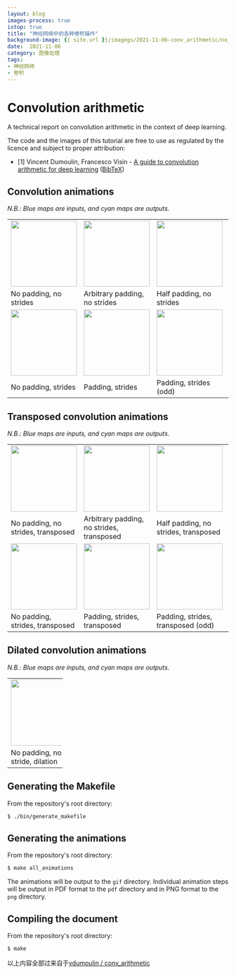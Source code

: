 ```yaml
---
layout: blog
images-process: true
istop: true
title: "神经网络中的各种卷积操作"
background-image: {{ site.url }}/imagegs/2021-11-06-conv_arithmetic/no_padding_no_strides.gif
date:  2021-11-06
category: 图像处理
tags:
- 神经网络
- 卷积
---
```


# Convolution arithmetic

A technical report on convolution arithmetic in the context of deep learning.

The code and the images of this tutorial are free to use as regulated by the 
licence and subject to proper attribution:

* \[1\] Vincent Dumoulin, Francesco Visin - [A guide to convolution arithmetic
  for deep learning](https://arxiv.org/abs/1603.07285)
  ([BibTeX](https://gist.github.com/fvisin/165ca9935392fa9600a6c94664a01214))

## Convolution animations

_N.B.: Blue maps are inputs, and cyan maps are outputs._

<table style="width:100%; table-layout:fixed;">
  <tr>
    <td><img width="150px" src="{{ site.url }}/imagegs/2021-11-06-conv_arithmetic/no_padding_no_strides.gif"></td>
    <td><img width="150px" src="{{ site.url }}/imagegs/2021-11-06-conv_arithmetic/arbitrary_padding_no_strides.gif"></td>
    <td><img width="150px" src="{{ site.url }}/imagegs/2021-11-06-conv_arithmetic/same_padding_no_strides.gif"></td>
    <td><img width="150px" src="{{ site.url }}/imagegs/2021-11-06-conv_arithmetic/full_padding_no_strides.gif"></td>
  </tr>
  <tr>
    <td>No padding, no strides</td>
    <td>Arbitrary padding, no strides</td>
    <td>Half padding, no strides</td>
    <td>Full padding, no strides</td>
  </tr>
  <tr>
    <td><img width="150px" src="{{ site.url }}/imagegs/2021-11-06-conv_arithmetic/no_padding_strides.gif"></td>
    <td><img width="150px" src="{{ site.url }}/imagegs/2021-11-06-conv_arithmetic/padding_strides.gif"></td>
    <td><img width="150px" src="{{ site.url }}/imagegs/2021-11-06-conv_arithmetic/padding_strides_odd.gif"></td>
    <td></td>
  </tr>
  <tr>
    <td>No padding, strides</td>
    <td>Padding, strides</td>
    <td>Padding, strides (odd)</td>
    <td></td>
  </tr>
</table>

## Transposed convolution animations

_N.B.: Blue maps are inputs, and cyan maps are outputs._

<table style="width:100%; table-layout:fixed;">
  <tr>
    <td><img width="150px" src="{{ site.url }}/imagegs/2021-11-06-conv_arithmetic/no_padding_no_strides_transposed.gif"></td>
    <td><img width="150px" src="{{ site.url }}/imagegs/2021-11-06-conv_arithmetic/arbitrary_padding_no_strides_transposed.gif"></td>
    <td><img width="150px" src="{{ site.url }}/imagegs/2021-11-06-conv_arithmetic/same_padding_no_strides_transposed.gif"></td>
    <td><img width="150px" src="{{ site.url }}/imagegs/2021-11-06-conv_arithmetic/full_padding_no_strides_transposed.gif"></td>
  </tr>
  <tr>
    <td>No padding, no strides, transposed</td>
    <td>Arbitrary padding, no strides, transposed</td>
    <td>Half padding, no strides, transposed</td>
    <td>Full padding, no strides, transposed</td>
  </tr>
  <tr>
    <td><img width="150px" src="{{ site.url }}/imagegs/2021-11-06-conv_arithmetic/no_padding_strides_transposed.gif"></td>
    <td><img width="150px" src="{{ site.url }}/imagegs/2021-11-06-conv_arithmetic/padding_strides_transposed.gif"></td>
    <td><img width="150px" src="{{ site.url }}/imagegs/2021-11-06-conv_arithmetic/padding_strides_odd_transposed.gif"></td>
    <td></td>
  </tr>
  <tr>
    <td>No padding, strides, transposed</td>
    <td>Padding, strides, transposed</td>
    <td>Padding, strides, transposed (odd)</td>
    <td></td>
  </tr>
</table>

## Dilated convolution animations

_N.B.: Blue maps are inputs, and cyan maps are outputs._

<table style="width:25%"; table-layout:fixed;>
  <tr>
    <td><img width="150px" src="{{ site.url }}/imagegs/2021-11-06-conv_arithmetic/dilation.gif"></td>
  </tr>
  <tr>
    <td>No padding, no stride, dilation</td>
  </tr>
</table>

## Generating the Makefile

From the repository's root directory:

``` bash
$ ./bin/generate_makefile
```
## Generating the animations

From the repository's root directory:

``` bash
$ make all_animations
```

The animations will be output to the `gif` directory. Individual animation steps
will be output in PDF format to the `pdf` directory and in PNG format to the
`png` directory.

## Compiling the document

From the repository's root directory:

``` bash
$ make
```

以上内容全部过来自于[vdumoulin / conv_arithmetic](https://github.com/vdumoulin/conv_arithmetic/blob/master/README.md)